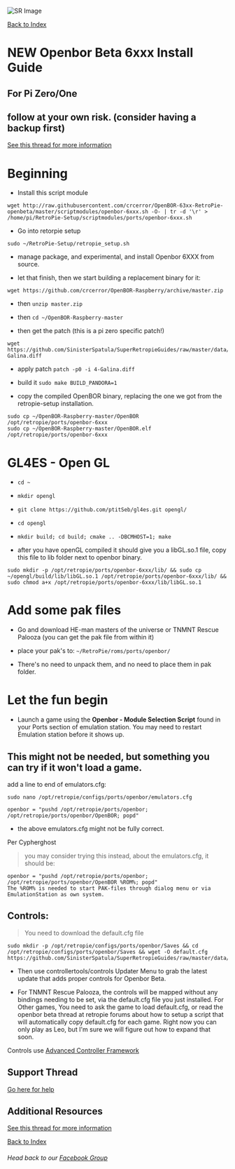 ![SR Image](https://sinisterspatula.github.io/SuperRetropieGuides/images/SRimage-short.jpg)

[Back to Index](https://sinisterspatula.github.io/SuperRetropieGuides/)

# NEW Openbor Beta 6xxx Install Guide

## For Pi Zero/One

## follow at your own risk. (consider having a backup first)

[See this thread for more information](https://retropie.org.uk/forum/topic/19326/openbor-6xxx-openbeta-testphase/)

# Beginning

 * Install this script module
```
wget http://raw.githubusercontent.com/crcerror/OpenBOR-63xx-RetroPie-openbeta/master/scriptmodules/openbor-6xxx.sh -O- | tr -d '\r' > /home/pi/RetroPie-Setup/scriptmodules/ports/openbor-6xxx.sh
```
 * Go into retorpie setup
 
`sudo ~/RetroPie-Setup/retropie_setup.sh`

 * manage package, and experimental, and install Openbor 6XXX from source.
 
 * let that finish, then we start building a replacement binary for it:

```
wget https://github.com/crcerror/OpenBOR-Raspberry/archive/master.zip
```

* then `unzip master.zip`

* then `cd ~/OpenBOR-Raspberry-master`

* then get the patch (this is a pi zero specific patch!)
```
wget https://github.com/SinisterSpatula/SuperRetropieGuides/raw/master/data/4-Galina.diff
```

* apply patch
`patch -p0 -i 4-Galina.diff`

* build it
`sudo make BUILD_PANDORA=1`

* copy the compiled OpenBOR binary, replacing the one we got from the retropie-setup installation.
```
sudo cp ~/OpenBOR-Raspberry-master/OpenBOR /opt/retropie/ports/openbor-6xxx
sudo cp ~/OpenBOR-Raspberry-master/OpenBOR.elf /opt/retropie/ports/openbor-6xxx
```

# GL4ES - Open GL

* `cd ~`
* `mkdir opengl`
* `git clone https://github.com/ptitSeb/gl4es.git opengl/`
* `cd opengl`
* `mkdir build; cd build; cmake .. -DBCMHOST=1; make`

* after you have openGL compiled it should give you a libGL.so.1 file, copy this file to lib folder next to openbor binary.
```
sudo mkdir -p /opt/retropie/ports/openbor-6xxx/lib/ && sudo cp ~/opengl/build/lib/libGL.so.1 /opt/retropie/ports/openbor-6xxx/lib/ && sudo chmod a+x /opt/retropie/ports/openbor-6xxx/lib/libGL.so.1
```

# Add some pak files
* Go and download HE-man masters of the universe or TNMNT Rescue Palooza (you can get the pak file from within it)

* place your pak's to: `~/RetroPie/roms/ports/openbor/`

* There's no need to unpack them, and no need to place them in pak folder.

# Let the fun begin

* Launch a game using the **Openbor - Module Selection Script** found in your Ports section of emulation station.  You may need to restart Emulation station before it shows up.


## This might not be needed, but something you can try if it won't load a game.

add a line to end of emulators.cfg:

`sudo nano /opt/retropie/configs/ports/openbor/emulators.cfg`

```
openbor = "pushd /opt/retropie/ports/openbor; /opt/retropie/ports/openbor/OpenBOR; popd"
```
* the above emulators.cfg might not be fully correct.

Per Cypherghost

> you may consider trying this instead, about the emulators.cfg, it should be:

```
openbor = "pushd /opt/retropie/ports/openbor; /opt/retropie/ports/openbor/OpenBOR %ROM%; popd"
The %ROM% is needed to start PAK-files through dialog menu or via EmulationStation as own system.
```


## Controls:

> You need to download the default.cfg file

```
sudo mkdir -p /opt/retropie/configs/ports/openbor/Saves && cd /opt/retropie/configs/ports/openbor/Saves && wget -O default.cfg https://github.com/SinisterSpatula/SuperRetropieGuides/raw/master/data/openbor/default.cfg 
```
* Then use controllertools/controls Updater Menu to grab the latest update that adds proper controls for Openbor Beta.

* For TNMNT Rescue Palooza, the controls will be mapped without any bindings needing to be set, via the default.cfg file you just installed.  For Other games, You need to ask the game to load default.cfg, or read the openbor beta thread at retropie forums about how to setup a script that will automatically copy default.cfg for each game.  Right now you can only play as Leo, but I'm sure we will figure out how to expand that soon.

Controls use [Advanced Controller Framework](https://sinisterspatula.github.io/SuperRetropieGuides/AdvancedControlFramework)



## Support Thread
[Go here for help](https://www.facebook.com/groups/SuperRetroPie/permalink/2455312278089084/)

## Additional Resources

[See this thread for more information](https://retropie.org.uk/forum/topic/19326/openbor-6xxx-openbeta-testphase/)

[Back to Index](https://sinisterspatula.github.io/SuperRetropieGuides/)

###### Head back to our [Facebook Group](https://www.facebook.com/groups/SuperRetroPie/)
